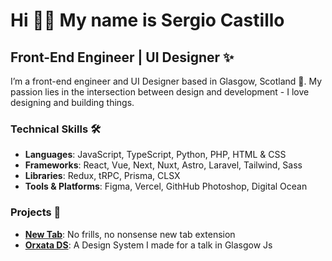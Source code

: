 # Hi 👋🏼 My name is Sergio Castillo

## Front-End Engineer | UI Designer ✨

I’m a front-end engineer and UI Designer based in Glasgow, Scotland 🏴󠁧󠁢󠁳󠁣󠁴󠁿. My passion lies in the intersection between design and development - I love designing and building things.

### Technical Skills 🛠️
* **Languages**: JavaScript, TypeScript, Python, PHP, HTML & CSS
* **Frameworks**: React, Vue, Next, Nuxt, Astro, Laravel, Tailwind, Sass
* **Libraries**: Redux, tRPC, Prisma, CLSX 
* **Tools & Platforms**: Figma, Vercel, GithHub Photoshop, Digital Ocean

### Projects 🚀
* [**New Tab**](https://chromewebstore.google.com/detail/new-tab/kjlakklebomiijfpbhknagjajcbejden): No frills, no nonsense new tab extension
* [**Orxata DS**](https://orxata.sergiocastillo.dev/): A Design System I made for a talk in Glasgow Js

